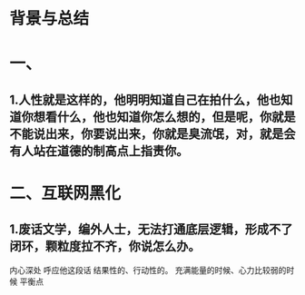 # 背景与总结

# 一、
## 1.人性就是这样的，他明明知道自己在拍什么，他也知道你想看什么，他也知道你怎么想的，但是呢，你就是不能说出来，你要说出来，你就是臭流氓，对，就是会有人站在道德的制高点上指责你。


# 二、互联网黑化
## 1.废话文学，编外人士，无法打通底层逻辑，形成不了闭环，颗粒度拉不齐，你说怎么办。

内心深处
呼应他这段话
结果性的、行动性的。
充满能量的时候、心力比较弱的时候
平衡点
